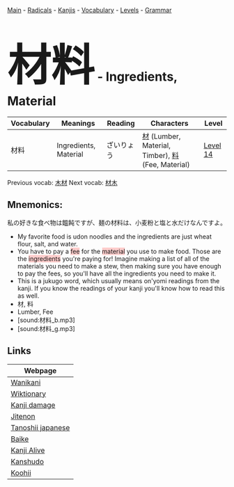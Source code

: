 <style> bigfont {font-size: 100px}</style>
[Main](../README.md) -
[Radicals](../radicals.md) -
[Kanjis](../kanjis.md) -
[Vocabulary](../vocabulary.md) -
[Levels](../levels.md) -
[Grammar](../grammar.md)
# <bigfont> 材料</bigfont> - Ingredients, Material 

| Vocabulary | Meanings | Reading | Characters | Level |
| --- | --- | --- | --- | --- |
| 材料 | Ingredients, Material | ざいりょう |  [材](../kanjis/材.md) (Lumber, Material, Timber), [料](../kanjis/料.md) (Fee, Material) | [Level 14](../levels/wk_level14.md) |

Previous vocab: [木材](木材.md) Next vocab: [材木](材木.md) 

## Mnemonics:
私の好きな食べ物は饂飩ですが、麺の材料は、小麦粉と塩と水だけなんですよ。
* My favorite food is udon noodles and the ingredients are just wheat flour, salt, and water.
* You have to pay a <span style="background-color:#ffcccb"> fee</span> for the <span style="background-color:#ffcccb"> material</span> you use to make food. Those are the <span style="background-color:#ffcccb"> ingredients</span> you're paying for! Imagine making a list of all of the materials you need to make a stew, then making sure you have enough to pay the fees, so you'll have all the ingredients you need to make it.
* This is a jukugo word, which usually means on'yomi readings from the kanji. If you know the readings of your kanji you'll know how to read this as well.
* 材, 料
* Lumber, Fee
* [sound:材料_b.mp3]
* [sound:材料_g.mp3]


## Links 

| Webpage |
| --- |
| [Wanikani          ](https://www.wanikani.com/kanji/材料) |
| [Wiktionary        ](https://en.wiktionary.org/wiki/材料) |
| [Kanji damage      ](http://www.kanjidamage.com/kanji/search?utf8=✓&q=材料) |
| [Jitenon           ](https://jitenon.com/kanji/材料) |
| [Tanoshii japanese ](https://www.tanoshiijapanese.com/dictionary/kanji.cfm?k=材料) |
| [Baike             ](https://baike.baidu.com/item/材料) |
| [Kanji Alive       ](https://app.kanjialive.com/材料) |
| [Kanshudo          ](https://www.kanshudo.com/searchmn?q=材料) |
| [Koohii            ](https://kanji.koohii.com/study/kanji/材料) |
